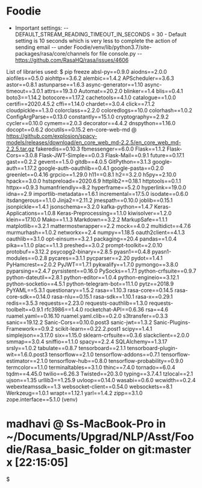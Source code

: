 # Foodie
- Important settings:
-- DEFAULT_STREAM_READING_TIMEOUT_IN_SECONDS = 30 - Default setting is 10 seconds which is very less to complete the action of sending email 
-- under Foodie/venv/lib/python3.7/site-packages/rasa/core/channels for file console.py
-- https://github.com/RasaHQ/rasa/issues/4606




List of libraries used:
$ pip freeze
absl-py==0.9.0
aiodns==2.0.0
aiofiles==0.5.0
aiohttp==3.6.2
alembic==1.4.2
APScheduler==3.6.3
astor==0.8.1
astunparse==1.6.3
async-generator==1.10
async-timeout==3.0.1
attrs==19.3.0
Automat==20.2.0
blinker==1.4
blis==0.4.1
boto3==1.14.2
botocore==1.17.2
cachetools==4.1.0
catalogue==1.0.0
certifi==2020.4.5.2
cffi==1.14.0
chardet==3.0.4
click==7.1.2
cloudpickle==1.3.0
colorclass==2.2.0
coloredlogs==10.0
colorhash==1.0.2
ConfigArgParse==0.13.0
constantly==15.1.0
cryptography==2.9.2
cycler==0.10.0
cymem==2.0.3
decorator==4.4.2
dnspython==1.16.0
docopt==0.6.2
docutils==0.15.2
en-core-web-md @ https://github.com/explosion/spacy-models/releases/download/en_core_web_md-2.2.5/en_core_web_md-2.2.5.tar.gz
fakeredis==0.10.3
fbmessenger==6.0.0
Flask==1.1.2
Flask-Cors==3.0.8
Flask-JWT-Simple==0.0.3
Flask-Mail==0.9.1
future==0.17.1
gast==0.2.2
gevent==1.5.0
gitdb==4.0.5
GitPython==3.1.3
google-auth==1.17.2
google-auth-oauthlib==0.4.1
google-pasta==0.2.0
greenlet==0.4.16
grpcio==1.29.0
h11==0.8.1
h2==3.2.0
h5py==2.10.0
hpack==3.0.0
hstspreload==2020.6.9
httplib2==0.18.1
httptools==0.1.1
httpx==0.9.3
humanfriendly==8.2
hyperframe==5.2.0
hyperlink==19.0.0
idna==2.9
importlib-metadata==1.6.1
incremental==17.5.0
isodate==0.6.0
itsdangerous==1.1.0
Jinja2==2.11.2
jmespath==0.10.0
joblib==0.15.1
jsonpickle==1.4.1
jsonschema==3.2.0
kafka-python==1.4.7
Keras-Applications==1.0.8
Keras-Preprocessing==1.1.0
kiwisolver==1.2.0
klein==17.10.0
Mako==1.1.3
Markdown==3.2.2
MarkupSafe==1.1.1
matplotlib==3.2.1
mattermostwrapper==2.2
mock==4.0.2
multidict==4.7.6
murmurhash==1.0.2
networkx==2.4
numpy==1.18.5
oauth2client==4.1.3
oauthlib==3.1.0
opt-einsum==3.2.1
packaging==20.4
pandas==1.0.4
pika==1.1.0
plac==1.1.3
preshed==3.0.2
prompt-toolkit==2.0.10
protobuf==3.12.2
psycopg2-binary==2.8.5
pyasn1==0.4.8
pyasn1-modules==0.2.8
pycares==3.1.1
pycparser==2.20
pydot==1.4.1
PyHamcrest==2.0.2
PyJWT==1.7.1
pykwalify==1.7.0
pymongo==3.8.0
pyparsing==2.4.7
pyrsistent==0.16.0
PySocks==1.7.1
python-crfsuite==0.9.7
python-dateutil==2.8.1
python-editor==1.0.4
python-engineio==3.12.1
python-socketio==4.5.1
python-telegram-bot==11.1.0
pytz==2018.9
PyYAML==5.3.1
questionary==1.5.2
rasa==1.10.3
rasa-core==0.14.5
rasa-core-sdk==0.14.0
rasa-nlu==0.15.1
rasa-sdk==1.10.1
rasa-x==0.29.1
redis==3.5.3
requests==2.23.0
requests-oauthlib==1.3.0
requests-toolbelt==0.9.1
rfc3986==1.4.0
rocketchat-API==0.6.36
rsa==4.6
ruamel.yaml==0.16.10
ruamel.yaml.clib==0.2.0
s3transfer==0.3.3
sanic==19.12.2
Sanic-Cors==0.10.0.post3
sanic-jwt==1.3.2
Sanic-Plugins-Framework==0.9.2
scikit-learn==0.22.2.post1
scipy==1.4.1
simplejson==3.17.0
six==1.15.0
sklearn-crfsuite==0.3.6
slackclient==2.0.0
smmap==3.0.4
sniffio==1.1.0
spacy==2.2.4
SQLAlchemy==1.3.17
srsly==1.0.2
tabulate==0.8.7
tensorboard==2.1.1
tensorboard-plugin-wit==1.6.0.post3
tensorflow==2.1.0
tensorflow-addons==0.7.1
tensorflow-estimator==2.1.0
tensorflow-hub==0.8.0
tensorflow-probability==0.9.0
termcolor==1.1.0
terminaltables==3.1.0
thinc==7.4.0
tornado==6.0.4
tqdm==4.45.0
twilio==6.26.3
Twisted==20.3.0
typing==3.7.4.1
tzlocal==2.1
ujson==1.35
urllib3==1.25.9
uvloop==0.14.0
wasabi==0.6.0
wcwidth==0.2.4
webexteamssdk==1.3
websocket-client==0.54.0
websockets==8.1
Werkzeug==1.0.1
wrapt==1.12.1
yarl==1.4.2
zipp==3.1.0
zope.interface==5.1.0
(venv) 
# madhavi @ Ss-MacBook-Pro in ~/Documents/Upgrad/NLP/Asst/Foodie/Rasa_basic_folder on git:master x [22:15:05] 
$ 

